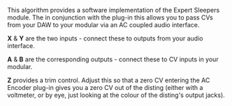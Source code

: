 
This algorithm provides a software implementation of the Expert Sleepers module. The in conjunction with the plug-in
this allows you to pass CVs from your DAW to your modular via an AC coupled audio interface.

**X** & **Y** are the two inputs - connect these to outputs from your audio interface.

**A** & **B** are the corresponding outputs - connect these to CV inputs in your modular.

**Z** provides a trim control. Adjust this so that a zero CV entering the AC Encoder plug-in gives you a zero CV out of the
disting (either with a voltmeter, or by eye, just looking at the colour of the disting's output jacks).
